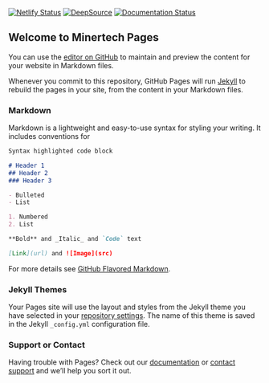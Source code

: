 [![Netlify Status](https://api.netlify.com/api/v1/badges/e67b6368-6481-4229-a049-0239b3e64c1e/deploy-status)](https://app.netlify.com/sites/minertech/deploys)
[![DeepSource](https://deepsource.io/gh/KOSASIH/Minertech.svg/?label=active+issues&show_trend=true&token=kUKYDS01zfZXevBnfP4YLQO7)](https://deepsource.io/gh/KOSASIH/Minertech/?ref=repository-badge)
[![Documentation Status](https://readthedocs.org/projects/minertech/badge/?version=latest)](https://minertech.readthedocs.io/en/latest/?badge=latest)
      

## Welcome to Minertech Pages

You can use the [editor on GitHub](https://github.com/KOSASIH/Minertech/edit/main/README.md) to maintain and preview the content for your website in Markdown files.

Whenever you commit to this repository, GitHub Pages will run [Jekyll](https://jekyllrb.com/) to rebuild the pages in your site, from the content in your Markdown files.

### Markdown

Markdown is a lightweight and easy-to-use syntax for styling your writing. It includes conventions for

```markdown
Syntax highlighted code block

# Header 1
## Header 2
### Header 3

- Bulleted
- List

1. Numbered
2. List

**Bold** and _Italic_ and `Code` text

[Link](url) and ![Image](src)
```

For more details see [GitHub Flavored Markdown](https://guides.github.com/features/mastering-markdown/).

### Jekyll Themes

Your Pages site will use the layout and styles from the Jekyll theme you have selected in your [repository settings](https://github.com/KOSASIH/Minertech/settings/pages). The name of this theme is saved in the Jekyll `_config.yml` configuration file.

### Support or Contact

Having trouble with Pages? Check out our [documentation](https://docs.github.com/categories/github-pages-basics/) or [contact support](https://support.github.com/contact) and we’ll help you sort it out.
